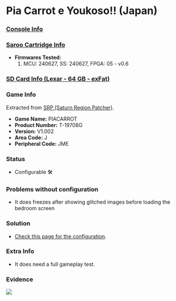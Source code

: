 # Pia Carrot e Youkoso!! (Japan)

### [Console Info](../../../../../Info/Consoles/VA13/README.md)

### [Saroo Cartridge Info](../../../../../Info/Cartridges/RetroGameParadiseStore/1.32F/README.md)

- <b>Firmwares Tested:</b>
  1. MCU: 240627, SS: 240627, FPGA: 05 - v0.6

### [SD Card Info (Lexar - 64 GB - exFat)](../../../../../Info/SdCards/Lexar/64GB/exfat/README.md)

### Game Info

Extracted from [SRP (Saturn Region Patcher)](https://segaxtreme.net/resources/saturn-region-patcher.81/download).

- <b>Game Name:</b> PIACARROT
- <b>Product Number:</b> T-19708G
- <b>Version:</b> V1.002
- <b>Area Code:</b> J
- <b>Peripheral Code:</b> JME

### Status

- Configurable :hammer_and_wrench:

### Problems without configuration

- It does freezes after showing glitched images before loading the bedroom screen

### Solution

- [Check this page for the configuration](https://github.com/williamdsw/saroo-configuration-list/blob/master/Regions/Retails/Japan/T-19708G/README.md).

### Extra Info

- It does need a full gameplay test.

### Evidence

[![](https://img.youtube.com/vi/L7qhSBNqM_0/0.jpg)](https://www.youtube.com/watch?v=L7qhSBNqM_0)
